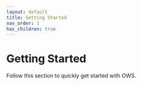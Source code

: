 ```yaml
---
layout: default
title: Getting Started
nav_order: 1
has_children: true
---
```


# Getting Started
Follow this section to quickly get started with OWS.